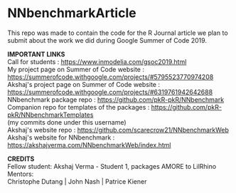 # NNbenchmarkArticle

This repo was made to contain the code for the R Journal article we plan to submit about the work we did during Google Summer of Code 2019.

**IMPORTANT LINKS**  
Call for students                                 : https://www.inmodelia.com/gsoc2019.html   
My project page on Summer of Code website         : https://summerofcode.withgoogle.com/projects/#5795523770974208  
Akshaj's project page on Summer of Code website   : https://summerofcode.withgoogle.com/projects/#6319761942642688  
NNbenchmark package repo                          : https://github.com/pkR-pkR/NNbenchmark  
Companion repo for templates of the packages      : https://github.com/pkR-pkR/NNbenchmarkTemplates  
(my commits done under this username)  
Akshaj's website repo                             : https://github.com/scarecrow21/NNbenchmarkWeb  
Akshaj's website for NNbenchmark                  : https://akshajverma.com/NNbenchmarkWeb/index.html  

**CREDITS**  
Fellow student: Akshaj Verma - Student 1, packages AMORE to LilRhino  
Mentors:   
Christophe Dutang |
John Nash |
Patrice Kiener 

